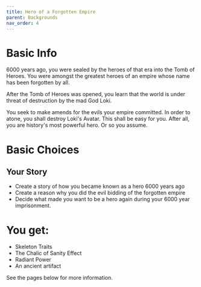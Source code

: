 ```yaml
---
title: Hero of a Forgotten Empire
parent: Backgrounds
nav_order: 4
---
```


# Basic Info

6000 years ago, you were sealed by the heroes of that era into the Tomb of Heroes. You were amongst the greatest heroes of an empire whose name has been forgotten by all. 

After the Tomb of Heroes was opened, you learn that the world is under threat of destruction by the mad God Loki. 

You seek to make amends for the evils your empire committed. In order to atone, you shall destroy Loki's Avatar. This shall be easy for you. After all, you are history's most powerful hero. Or so you assume.

# Basic Choices

## Your Story
* Create a story of how you became known as a hero 6000 years ago
* Create a reason why you did the evil bidding of the forgotten empire
* Decide what made you want to be a hero again during your 6000 year imprisonment. 

# You get:
* Skeleton Traits
* The Chalic of Sanity Effect
* Radiant Power
* An ancient artifact

See the pages below for more information. 